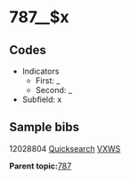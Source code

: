 # 787\_\_$x

## Codes

-   Indicators
    -   First: \_
    -   Second: \_
-   Subfield: x

## Sample bibs

12028804 [Quicksearch](https://search.library.yale.edu/catalog/12028804) [VXWS](http://prodorbis.library.yale.edu:7014/vxws/GetHoldingsService?bibId=12028804)

**Parent topic:**[787](../../tags/787/787.md)

